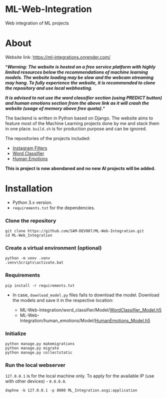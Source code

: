 # ML-Web-Integration
Web integration of ML projects

# About
Website link: https://ml-integrations.onrender.com/

****Warning: The website is hosted on a free service platform with highly limited resources below the recommendations of machine learning models. The website loading may be slow and the webcam streaming may hang. To fully experience the website, it is recommended to clone the repository and use local webhosting.***

***It is advised to not use the word classifier section (using PREDICT button) and human emotions section from the above link as it will crash the website (usage of memory above free quota).****

The backend is written in Python based on Django. The website aims to feature most of the Machine Learning projects done by me and stack them in one place.
`build.sh` is for production purpose and can be ignored.

The repositories of the projects included:
- [Instagram Filters](https://github.com/SAM-DEV007/Instagram-Filters)
- [Word Classifier](https://github.com/SAM-DEV007/Word-Classifier)
- [Human Emotions](https://github.com/SAM-DEV007/Human-Emotions)

**This is project is now abondaned and no new AI projects will be added.**

# Installation
- Python 3.x version.
- `requirements.txt` for the dependencies.

### Clone the repository
```
git clone https://github.com/SAM-DEV007/ML-Web-Integration.git
cd ML-Web_Integration
```
### Create a virtual environment (optional)
```
python -m venv .venv
.venv\Scripts\activate.bat
```
### Requirements
```
pip install -r requirements.txt
```
- In case, `download_model.py` files fails to download the model. Download the models and save it in the respective location: 

  - ML-Web-Integration/word_classifier/Model/[WordClassifier_Model.h5](https://drive.google.com/file/d/1LAiyCV0p6v-lROdXbtrzKlF4APNmM3Qm/view?usp=sharing)
  - ML-Web-Integration/human_emotions/Model/[HumanEmotions_Model.h5](https://drive.google.com/file/d/1dpucQqu9wyGcK2rbkgbY06Geb13P6ZuN/view?usp=sharing)

### Initialize
```
python manage.py makemigrations
python manage.py migrate
python manage.py collectstatic
```
### Run the local webserver
`127.0.0.1` is for the local machine only. To apply for the available IP (use with other devices) - `0.0.0.0`.
```
daphne -b 127.0.0.1 -p 8000 ML_Integration.asgi:application
```
